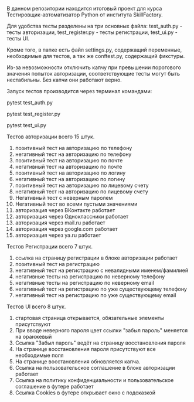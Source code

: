 В данном репозитории находится итоговый проект для курса Тестировщик-автоматизатор Python от института SkillFactory.

Для удобства тесты разделены на три основных файла: 
test_auth.py       - тесты авторизации,
test_register.py   - тесты регистрации,
test_ui.py         - тесты UI.

Кроме того, в папке есть файл settings.py, содержащий переменные, необходимые для тестов, а так же conftest.py, содержащий фикстуры.

Из-за невозможности отключить капчу при превышении порогового значения попыток авторизации, соответствующие тесты могут быть нестабильны. Без капчи они работают верно.

Запуск тестов производится через терминал командами:

pytest test_auth.py

pytest test_register.py

pytest test_ui.py

Тестов авторизации всего 15 штук.
 1. позитивный тест на авторизацию по телефону
 2. негативный тест на авторизацию по телефону
 3. позитивный тест на авторизацию по почте
 4. негативный тест на авторизацию по почте
 5. позитивный тест на авторизацию по логину
 6. негативный тест на авторизацию по логину
 7. позитивный тест на авторизацию по лицевому счету
 8. негативный тест на авторизацию по лицевому счету
 9. Негативный тест с неверным паролем
 10. Негативный тест во всеми пустыми значениями
 11. авторизация через ВКонтакте работает
 12. авторизация через Одноклассники работает
 13. авторизация через mail.ru работает
 14. авторизация через google.com работает
 15. авторизация через ya.ru работает

Тестов Регистрации всего 7 штук.
 1. ссылка на страницу регистрации в блоке авторизации работает
 2. позитивный тест на регистрацию
 3. негативный тест на регистрацию с невалидными именем/фамилией
 4. негативные тесты на регистрацию по неверному телефону
 5. негативные тесты на регистрацию по неверному email
 6. негативный тест на регистрацию по уже существующему телефону
 7. негативный тест на регистрацию по уже существующему email

Тестов UI всего 8 штук.
 1. стартовая страница открывается, обязательные элементы присутствуют
 2. При вводе неверного пароля цвет ссылки "забыл пароль" меняется на оранжевый
 3. Ссылка "Забыл пароль" ведёт на страницу восстановления пароля
 4. На странице восстановления пароля присутствуют все необходимые поля
 5. На странице восстановления обновляется капча.
 6. Ссылка на пользовательское соглашение в блоке авторизации работает
 7. Ссылка на политику конфиденциальности и пользовательское соглашение в футере работает
 8. Ссылка Cookies в футере открывает окно с подсказкой
